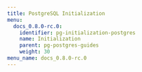 ```yaml
---
title: PostgreSQL Initialization
menu:
  docs_0.8.0-rc.0:
    identifier: pg-initialization-postgres
    name: Initialization
    parent: pg-postgres-guides
    weight: 30
menu_name: docs_0.8.0-rc.0
---
```

